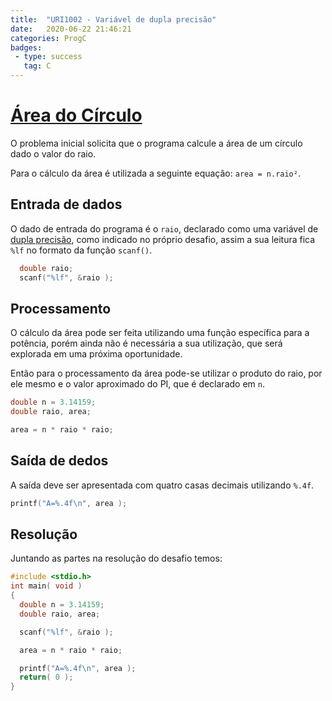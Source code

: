 ```yaml
---
title:  "URI1002 - Variável de dupla precisão"
date:   2020-06-22 21:46:21
categories: ProgC
badges:
 - type: success
   tag: C
---
```


# [Área do Círculo](https://www.urionlinejudge.com.br/judge/pt/problems/view/1002)

O problema inicial solicita que o programa calcule a área de um círculo dado o valor do raio.

Para o cálculo da área é utilizada a seguinte equação: `area = n.raio²`.

<!--more-->

## Entrada de dados

O dado de entrada do programa é o `raio`, declarado como uma variável de [dupla precisão](https://en.wikipedia.org/wiki/IEEE_754), como indicado no próprio desafio, assim a sua leitura fica `%lf` no formato da função `scanf()`.

```c
  double raio;
  scanf("%lf", &raio );
```

## Processamento

O cálculo da área pode ser feita utilizando uma função específica para a potência, porém ainda não é necessária a sua utilização, que será explorada em uma próxima oportunidade.

Então para o processamento da área pode-se utilizar o produto do raio, por ele mesmo e o valor aproximado do PI, que é declarado em `n`.

```c
double n = 3.14159;
double raio, area;

area = n * raio * raio;
```

## Saída de dedos

A saída deve ser apresentada com quatro casas decimais utilizando `%.4f`.

```c
printf("A=%.4f\n", area );
```


## Resolução

Juntando as partes na resolução do desafio temos:

```c
#include <stdio.h>
int main( void )
{
  double n = 3.14159;
  double raio, area;

  scanf("%lf", &raio );

  area = n * raio * raio;

  printf("A=%.4f\n", area );
  return( 0 );
}
```
